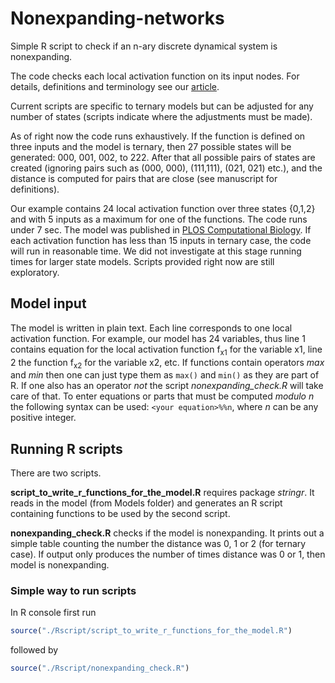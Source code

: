 # Nonexpanding-networks

Simple R script to check if an n-ary discrete dynamical system is nonexpanding. 

The code checks each local activation function on its input nodes. For details, definitions and terminology see our  [article](https://link.springer.com/article/10.1007/s00285-022-01796-2).

Current scripts are specific to ternary models but can be adjusted for any number of states (scripts indicate where the adjustments must be made).

As of right now the code runs exhaustively. If the function is defined on three inputs and the model is ternary, then 27 possible states will be generated: 000, 001, 002, to 222. After that all possible pairs of states are created (ignoring pairs such as (000, 000), (111,111), (021, 021) etc.), and the distance is computed for pairs that are close (see manuscript for definitions). 

Our example contains 24 local activation function over three states {0,1,2} and with 5 inputs as a maximum for one of the functions. The code runs under 7 sec. The model was published in [PLOS Computational Biology](https://journals.plos.org/ploscompbiol/article?id=10.1371/journal.pcbi.1005352). If each activation function has less than 15 inputs in ternary case, the code will run in reasonable time.  We did not investigate at this stage running times for larger state models. Scripts provided right now are still exploratory. 

## Model input
The model is written in plain text. Each line corresponds to one local activation function. For example, our model has 24 variables, thus line 1 contains equation for the local activation function f<sub>x1</sub> for the variable x1, line 2 the function f<sub>x2</sub>  for the variable x2, etc. If functions contain operators *max* and *min* then one can just type them as 
```max()``` and ```min()``` as they are part of R. If one also has an operator *not* the script *nonexpanding_check.R* will take care of that. To enter equations or parts that must be computed *modulo n* the following syntax can be used: ```<your equation>%%n```, where *n* can be any positive integer. 

## Running R scripts
There are two scripts. 

**script_to_write_r_functions_for_the_model.R** requires package *stringr*. It reads in the model (from Models folder) and generates an R script containing functions to be used by the second script.

**nonexpanding_check.R** checks if the model is nonexpanding. It prints out a simple table counting the number the distance was 0, 1 or 2 (for ternary case).  If output only produces the number of times distance was 0 or 1, then model is nonexpanding. 

### Simple way to run scripts

In R console first run

```r
source("./Rscript/script_to_write_r_functions_for_the_model.R")
```

followed by

```r
source("./Rscript/nonexpanding_check.R")
```




